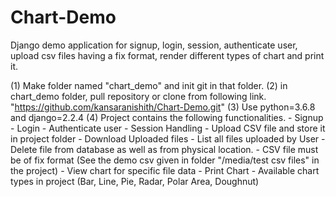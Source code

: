 # Chart-Demo
Django demo application for signup, login, session, authenticate user, upload csv files having a fix format, render different types of chart and print it.

(1) Make folder named "chart_demo" and init git in that folder.
(2) in chart_demo folder, pull repository or clone from following link.
    "https://github.com/kansaranishith/Chart-Demo.git"
(3) Use python=3.6.8 and django=2.2.4
(4) Project contains the following functionalities.
    - Signup
    - Login
    - Authenticate user
    - Session Handling
    - Upload CSV file and store it in project folder
    - Download Uploaded files
    - List all files uploaded by User
    - Delete file from database as well as from physical location.
    - CSV file must be of fix format (See the demo csv given in folder "/media/test csv files" in the project)
    - View chart for specific file data
    - Print Chart
    - Available chart types in project (Bar, Line, Pie, Radar, Polar Area, Doughnut)